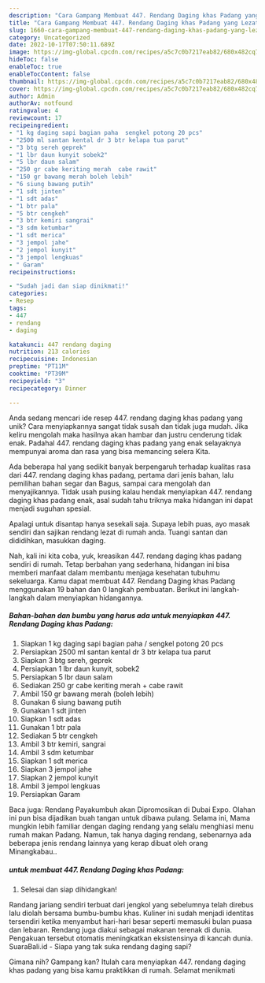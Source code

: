 ```yaml
---
description: "Cara Gampang Membuat 447. Rendang Daging khas Padang yang Lezat"
title: "Cara Gampang Membuat 447. Rendang Daging khas Padang yang Lezat"
slug: 1660-cara-gampang-membuat-447-rendang-daging-khas-padang-yang-lezat
category: Uncategorized
date: 2022-10-17T07:50:11.689Z
image: https://img-global.cpcdn.com/recipes/a5c7c0b7217eab82/680x482cq70/447-rendang-daging-khas-padang-foto-resep-utama.jpg
hideToc: false
enableToc: true
enableTocContent: false
thumbnail: https://img-global.cpcdn.com/recipes/a5c7c0b7217eab82/680x482cq70/447-rendang-daging-khas-padang-foto-resep-utama.jpg
cover: https://img-global.cpcdn.com/recipes/a5c7c0b7217eab82/680x482cq70/447-rendang-daging-khas-padang-foto-resep-utama.jpg
author: Admin
authorAv: notfound
ratingvalue: 4
reviewcount: 17
recipeingredient:
- "1 kg daging sapi bagian paha  sengkel potong 20 pcs"
- "2500 ml santan kental dr 3 btr kelapa tua parut"
- "3 btg sereh geprek"
- "1 lbr daun kunyit sobek2"
- "5 lbr daun salam"
- "250 gr cabe keriting merah  cabe rawit"
- "150 gr bawang merah boleh lebih"
- "6 siung bawang putih"
- "1 sdt jinten"
- "1 sdt adas"
- "1 btr pala"
- "5 btr cengkeh"
- "3 btr kemiri sangrai"
- "3 sdm ketumbar"
- "1 sdt merica"
- "3 jempol jahe"
- "2 jempol kunyit"
- "3 jempol lengkuas"
- " Garam"
recipeinstructions:

- "Sudah jadi dan siap dinikmati!"
categories:
- Resep
tags:
- 447
- rendang
- daging

katakunci: 447 rendang daging 
nutrition: 213 calories
recipecuisine: Indonesian
preptime: "PT11M"
cooktime: "PT39M"
recipeyield: "3"
recipecategory: Dinner

---
```





Anda sedang mencari ide resep 447. rendang daging khas padang yang unik? Cara menyiapkannya sangat tidak susah dan tidak juga mudah. Jika keliru mengolah maka hasilnya akan hambar dan justru cenderung tidak enak. Padahal 447. rendang daging khas padang yang enak selayaknya mempunyai aroma dan rasa yang bisa memancing selera Kita.





Ada beberapa hal yang sedikit banyak berpengaruh terhadap kualitas rasa dari 447. rendang daging khas padang, pertama dari jenis bahan, lalu pemilihan bahan segar dan Bagus, sampai cara mengolah dan menyajikannya. Tidak usah pusing kalau hendak menyiapkan 447. rendang daging khas padang enak,      asal sudah tahu triknya maka hidangan ini dapat menjadi suguhan spesial.














Apalagi untuk disantap hanya sesekali saja. Supaya lebih puas, ayo masak sendiri dan sajikan rendang lezat di rumah anda. Tuangi santan dan dididihkan, masukkan daging.






Nah, kali ini kita coba, yuk, kreasikan 447. rendang daging khas padang sendiri di rumah. Tetap berbahan yang sederhana, hidangan ini bisa memberi manfaat dalam membantu menjaga kesehatan tubuhmu sekeluarga. Kamu dapat membuat 447. Rendang Daging khas Padang menggunakan 19 bahan dan 0 langkah pembuatan. Berikut ini langkah-langkah dalam menyiapkan hidangannya.

<!--inarticleads1-->

##### Bahan-bahan dan bumbu yang harus ada untuk menyiapkan 447. Rendang Daging khas Padang:

1. Siapkan 1 kg daging sapi bagian paha / sengkel potong 20 pcs
1. Persiapkan 2500 ml santan kental dr 3 btr kelapa tua parut
1. Siapkan 3 btg sereh, geprek
1. Persiapkan 1 lbr daun kunyit, sobek2
1. Persiapkan 5 lbr daun salam
1. Sediakan 250 gr cabe keriting merah + cabe rawit
1. Ambil 150 gr bawang merah (boleh lebih)
1. Gunakan 6 siung bawang putih
1. Gunakan 1 sdt jinten
1. Siapkan 1 sdt adas
1. Gunakan 1 btr pala
1. Sediakan 5 btr cengkeh
1. Ambil 3 btr kemiri, sangrai
1. Ambil 3 sdm ketumbar
1. Siapkan 1 sdt merica
1. Siapkan 3 jempol jahe
1. Siapkan 2 jempol kunyit
1. Ambil 3 jempol lengkuas
1. Persiapkan  Garam


Baca juga: Rendang Payakumbuh akan Dipromosikan di Dubai Expo. Olahan ini pun bisa dijadikan buah tangan untuk dibawa pulang. Selama ini, Mama mungkin lebih familiar dengan daging rendang yang selalu menghiasi menu rumah makan Padang. Namun, tak hanya daging rendang, sebenarnya ada beberapa jenis rendang lainnya yang kerap dibuat oleh orang Minangkabau.. 

<!--inarticleads2-->

#####  untuk membuat 447. Rendang Daging khas Padang:


1. Selesai dan siap dihidangkan!

Randang jariang sendiri terbuat dari jengkol yang sebelumnya telah direbus lalu diolah bersama bumbu-bumbu khas. Kuliner ini sudah menjadi identitas tersendiri ketika menyambut hari-hari besar seperti memasuki bulan puasa dan lebaran. Rendang juga diakui sebagai makanan terenak di dunia. Pengakuan tersebut otomatis meningkatkan eksistensinya di kancah dunia. SuaraBali.id - Siapa yang tak suka rendang daging sapi? 

Gimana nih? Gampang kan? Itulah cara menyiapkan 447. rendang daging khas padang yang bisa kamu praktikkan di rumah. Selamat menikmati
